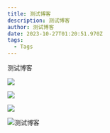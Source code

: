 ```yaml
---
title: 测试博客
description: 测试博客
author: 测试博客
date: 2023-10-27T01:20:51.970Z
tags:
  - Tags
---
```

测试博客<!--StartFragment-->

![](/static/img/image.png)

![](/static/img/4ad3897d6a84545df892edf4be50e474.png)

![](/static/img/f-_gv6qt0-de2-yilxrnw73.png)

![测试博客](/static/img/001ssss.png "测试博客")

![]()